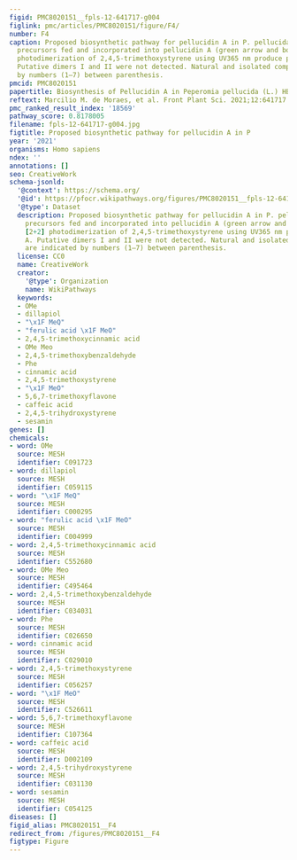 ```yaml
---
figid: PMC8020151__fpls-12-641717-g004
figlink: pmc/articles/PMC8020151/figure/F4/
number: F4
caption: Proposed biosynthetic pathway for pellucidin A in P. pellucida. 13C-Labeled
  precursors fed and incorporated into pellucidin A (green arrow and boxes). The [2+2]
  photodimerization of 2,4,5-trimethoxystyrene using UV365 nm produce pellucidin A.
  Putative dimers I and II were not detected. Natural and isolated compounds are indicated
  by numbers (1–7) between parenthesis.
pmcid: PMC8020151
papertitle: Biosynthesis of Pellucidin A in Peperomia pellucida (L.) HBK.
reftext: Marcilio M. de Moraes, et al. Front Plant Sci. 2021;12:641717.
pmc_ranked_result_index: '18569'
pathway_score: 0.8178005
filename: fpls-12-641717-g004.jpg
figtitle: Proposed biosynthetic pathway for pellucidin A in P
year: '2021'
organisms: Homo sapiens
ndex: ''
annotations: []
seo: CreativeWork
schema-jsonld:
  '@context': https://schema.org/
  '@id': https://pfocr.wikipathways.org/figures/PMC8020151__fpls-12-641717-g004.html
  '@type': Dataset
  description: Proposed biosynthetic pathway for pellucidin A in P. pellucida. 13C-Labeled
    precursors fed and incorporated into pellucidin A (green arrow and boxes). The
    [2+2] photodimerization of 2,4,5-trimethoxystyrene using UV365 nm produce pellucidin
    A. Putative dimers I and II were not detected. Natural and isolated compounds
    are indicated by numbers (1–7) between parenthesis.
  license: CC0
  name: CreativeWork
  creator:
    '@type': Organization
    name: WikiPathways
  keywords:
  - OMe
  - dillapiol
  - "\x1F MeQ"
  - "ferulic acid \x1F MeO"
  - 2,4,5-trimethoxycinnamic acid
  - OMe Meo
  - 2,4,5-trimethoxybenzaldehyde
  - Phe
  - cinnamic acid
  - 2,4,5-trimethoxystyrene
  - "\x1F MeO"
  - 5,6,7-trimethoxyflavone
  - caffeic acid
  - 2,4,5-trihydroxystyrene
  - sesamin
genes: []
chemicals:
- word: OMe
  source: MESH
  identifier: C091723
- word: dillapiol
  source: MESH
  identifier: C059115
- word: "\x1F MeQ"
  source: MESH
  identifier: C000295
- word: "ferulic acid \x1F MeO"
  source: MESH
  identifier: C004999
- word: 2,4,5-trimethoxycinnamic acid
  source: MESH
  identifier: C552680
- word: OMe Meo
  source: MESH
  identifier: C495464
- word: 2,4,5-trimethoxybenzaldehyde
  source: MESH
  identifier: C034031
- word: Phe
  source: MESH
  identifier: C026650
- word: cinnamic acid
  source: MESH
  identifier: C029010
- word: 2,4,5-trimethoxystyrene
  source: MESH
  identifier: C056257
- word: "\x1F MeO"
  source: MESH
  identifier: C526611
- word: 5,6,7-trimethoxyflavone
  source: MESH
  identifier: C107364
- word: caffeic acid
  source: MESH
  identifier: D002109
- word: 2,4,5-trihydroxystyrene
  source: MESH
  identifier: C031130
- word: sesamin
  source: MESH
  identifier: C054125
diseases: []
figid_alias: PMC8020151__F4
redirect_from: /figures/PMC8020151__F4
figtype: Figure
---
```

